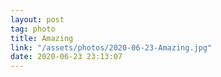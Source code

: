 ```yaml
---
layout: post
tag: photo
title: Amazing
link: "/assets/photos/2020-06-23-Amazing.jpg"
date: 2020-06-23 23:13:07
---
```

